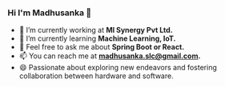 ### Hi I'm Madhusanka 👋

- 🔭 I’m currently working at **MI Synergy Pvt Ltd.**
- 🌱 I’m currently learning **Machine Learning, IoT.**
- 💬 Feel free to ask me about **Spring Boot or React.**
- 📫  You can reach me at **madhusanka.slc@gmail.com.**
- 😄 Passionate about exploring new endeavors and fostering collaboration between hardware and software.

